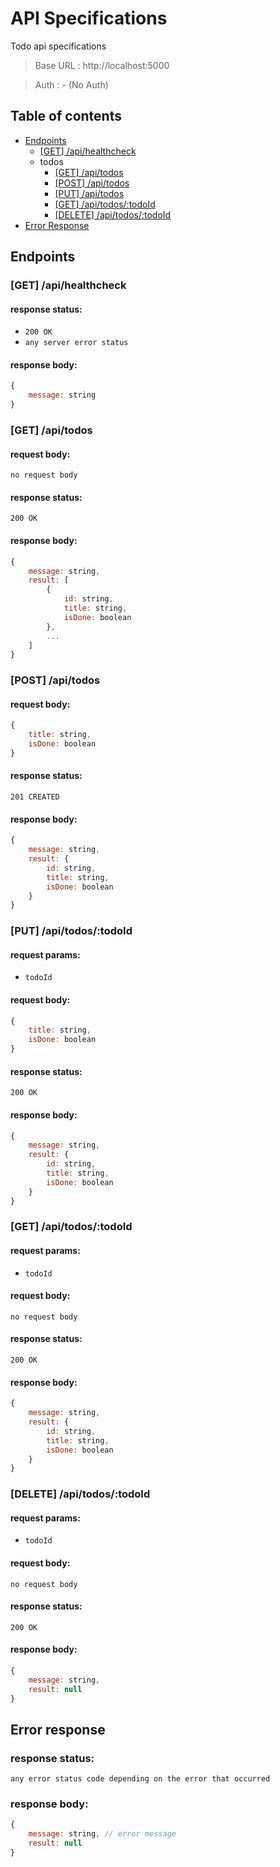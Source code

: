 # API Specifications
Todo api specifications

> Base URL : http://localhost:5000

> Auth : - (No Auth)

## Table of contents
- [Endpoints](#endpoints)
    - [[GET] /api/healthcheck](#health-check)
    - todos
      - [[GET] /api/todos](#get-apitodos)
      - [[POST] /api/todos](#post-apitodos)
      - [[PUT] /api/todos](#put-apitodostodoid)
      - [[GET] /api/todos/:todoId](#get-apitodostodoid)
      - [[DELETE] /api/todos/:todoId](#delete-apitodostodoid)
- [Error Response](#error-response)

## Endpoints

### [GET] /api/healthcheck
#### response status:
- `200 OK`
- `any server error status`

#### response body:
```js
{
    message: string
}
```

### [GET] /api/todos
#### request body:
`no request body`

#### response status:
`200 OK`

#### response body:
```js
{
    message: string,
    result: [
        {
            id: string,
            title: string,
            isDone: boolean
        },
        ...
    ]  
}
```

### [POST] /api/todos
#### request body:
```js
{
    title: string,
    isDone: boolean
}
```

#### response status:
`201 CREATED`

#### response body:
```js
{
    message: string,
    result: {
        id: string,
        title: string,
        isDone: boolean
    }
}
```

### [PUT] /api/todos/:todoId
#### request params:
- `todoId`

#### request body:
```js
{
    title: string,
    isDone: boolean
}
```

#### response status:
`200 OK`

#### response body:
```js
{
    message: string,
    result: {
        id: string,
        title: string,
        isDone: boolean
    }    
}
```

### [GET] /api/todos/:todoId
#### request params:
- `todoId`

#### request body:
`no request body`

#### response status:
`200 OK`

#### response body:
```js
{
    message: string,
    result: {
        id: string,
        title: string,
        isDone: boolean
    }    
}
```

### [DELETE] /api/todos/:todoId
#### request params:
- `todoId`

#### request body:
`no request body`

#### response status:
`200 OK`

#### response body:
```js
{
    message: string,
    result: null 
}
```

## Error response
### response status:
`any error status code depending on the error that occurred`

### response body:
```js
{
    message: string, // error message
    result: null 
}
```


